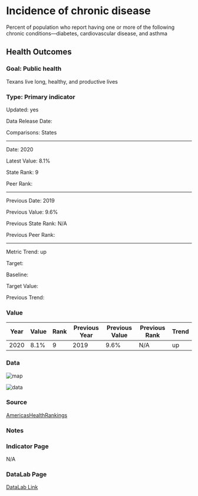 # Incidence of chronic disease

Percent of population who report having one or more of the following chronic conditions—diabetes, cardiovascular disease, and asthma

## Health Outcomes

### Goal: Public health

Texans live long, healthy, and productive lives

### Type: Primary indicator

Updated: yes

Data Release Date: 

Comparisons: States


----

Date: 2020

Latest Value: 8.1% 

State Rank: 9

Peer Rank: 


----

Previous Date: 2019

Previous Value: 9.6%

Previous State Rank: N/A

Previous Peer Rank: 


----
Metric Trend: up

Target: 

Baseline: 

Target Value: 

Previous Trend: 



### Value

| Year      |  Value      | Rank        | Previous Year | Previous Value | Previous Rank | Trend | 
| ----------- | ----------- | ----------- | ----------- | ----------- | ----------- | -----------|
|   2020       | 8.1%       |  9         |      2019   |   9.6%      |     N/A      |    up       | 

### Data

![map](./images/map_chronic.PNG)

![data](./images/data_chronic.PNG)


### Source

[AmericasHealthRankings](https://www.americashealthrankings.org/explore/annual/measure/CHC/state/TX)


### Notes


### Indicator Page

N/A


### DataLab Page


[DataLab Link](https://datalab.texas2036.org/bwhqgjc/behavioral-risk-factor-surveillance-system-brfss-prevalence-data?accesskey=yaigzre)
